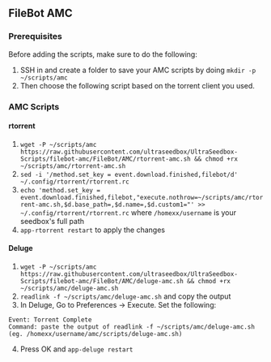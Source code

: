 ## FileBot AMC

### Prerequisites

Before adding the scripts, make sure to do the following:

1. SSH in and create a folder to save your AMC scripts by doing `mkdir -p ~/scripts/amc`
2. Then choose the following script based on the torrent client you used.

### AMC Scripts
#### rtorrent

1. `wget -P ~/scripts/amc https://raw.githubusercontent.com/ultraseedbox/UltraSeedbox-Scripts/filebot-amc/FileBot/AMC/rtorrent-amc.sh && chmod +rx ~/scripts/amc/rtorrent-amc.sh`
2. `sed -i '/method.set_key = event.download.finished,filebot/d' ~/.config/rtorrent/rtorrent.rc`
3. `echo 'method.set_key = event.download.finished,filebot,"execute.nothrow=~/scripts/amc/rtorrent-amc.sh,$d.base_path=,$d.name=,$d.custom1="' >> ~/.config/rtorrent/rtorrent.rc` where `/homexx/username` is your seedbox's full path
4. `app-rtorrent restart` to apply the changes

#### Deluge

1. `wget -P ~/scripts/amc https://raw.githubusercontent.com/ultraseedbox/UltraSeedbox-Scripts/filebot-amc/FileBot/AMC/deluge-amc.sh && chmod +rx ~/scripts/amc/deluge-amc.sh`
2. `readlink -f ~/scripts/amc/deluge-amc.sh` and copy the output
3. In Deluge, Go to Preferences -> Execute. Set the following:

```
Event: Torrent Complete
Command: paste the output of readlink -f ~/scripts/amc/deluge-amc.sh (eg. /homexx/username/amc/scripts/deluge-amc.sh)
```
4. Press OK and `app-deluge restart`